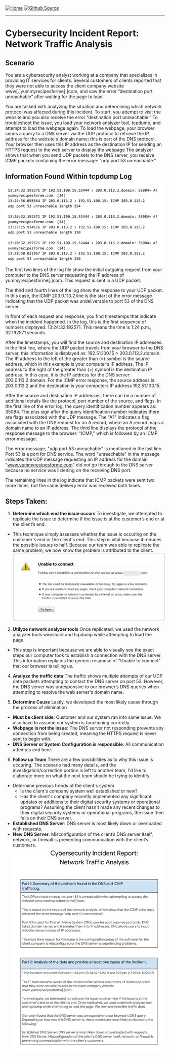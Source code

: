 <div style="display: inline-block;">
  <a href="https://breachopen.github.io/Chas-Riley/">
    <img src="https://img.shields.io/badge/Home-3ba0e6" alt="Home">
  </a>
</div>

<div style="display: inline-block;">
  <a href="https://github.com/BreachOpen/Chas-Riley/" target="_blank">
    <img src="https://img.shields.io/badge/Github_Source-3ba0e6" alt="Github Source">
  </a>
</div>

---

# Cybersecurity Incident Report: Network Traffic Analysis

## Scenario
You are a cybersecurity analyst working at a company that specializes in providing IT services for clients. Several customers of clients reported that they were not able to access the client company website www[.]yummyrecipesforme[.]com, and saw the error “destination port unreachable” after waiting for the page to load. 

You are tasked with analyzing the situation and determining which network protocol was affected during this incident. To start, you attempt to visit the website and you also receive the error “destination port unreachable.” To troubleshoot the issue, you load your network analyzer tool, tcpdump, and attempt to load the webpage again. To load the webpage, your browser sends a query to a DNS server via the UDP protocol to retrieve the IP address for the website's domain name; this is part of the DNS protocol. Your browser then uses this IP address as the destination IP for sending an HTTPS request to the web server to display the webpage  The analyzer shows that when you send UDP packets to the DNS server, you receive ICMP packets containing the error message: “udp port 53 unreachable.” 

## Information Found Within tcpdump Log <br />
![Data Traffic](../../assets/img/cir/1.png) <br />
The first two lines of the log file show the initial outgoing request from your computer to the DNS server requesting the IP address of yummyrecipesforme[.]com. This request is sent in a UDP packet.

The third and fourth lines of the log show the response to your UDP packet. In this case, the ICMP 203.0.113.2 line is the start of the error message indicating that the UDP packet was undeliverable to port 53 of the DNS server.

In front of each request and response, you find timestamps that indicate when the incident happened. In the log, this is the first sequence of numbers displayed: 13:24:32.192571. This means the time is 1:24 p.m., 32.192571 seconds.

After the timestamps, you will find the source and destination IP addresses. In the first line, where the UDP packet travels from your browser to the DNS server, this information is displayed as: 192.51.100.15 > 203.0.113.2.domain. The IP address to the left of the greater than (>) symbol is the source address, which in this example is your computer’s IP address. The IP address to the right of the greater than (>) symbol is the destination IP address. In this case, it is the IP address for the DNS server: 203.0.113.2.domain. For the ICMP error response, the source address is 203.0.113.2 and the destination is your computers IP address 192.51.100.15.

After the source and destination IP addresses, there can be a number of additional details like the protocol, port number of the source, and flags. In the first line of the error log, the query identification number appears as: 35084. The plus sign after the query identification number indicates there are flags associated with the UDP message. The "A?" indicates a flag associated with the DNS request for an A record, where an A record maps a domain name to an IP address. The third line displays the protocol of the response message to the browser: "ICMP," which is followed by an ICMP error message.

The error message, "udp port 53 unreachable" is mentioned in the last line. Port 53 is a port for DNS service. The word "unreachable" in the message indicates the UDP message requesting an IP address for the domain "www.yummyrecipesforme.com" did not go through to the DNS server because no service was listening on the receiving DNS port.

The remaining lines in the log indicate that ICMP packets were sent two more times, but the same delivery error was received both times. 

## Steps Taken:
1. **Determine which end the issue occurs** 
To investigate, we attempted to replicate the issue to determine if the issue is at the customer’s end or at the client’s end.
  - This technique simply assesses whether the issue is occuring on the customer's end or the client's end. This step is vital because it reduces the possible issues to half. Because our team was able to replicate the same problem, we now know the problem is attributed to the client.<br />
![Browser Error Message](../../assets/img/cir/2.png)

2. **Utilyze network analyzer tools**
Once replicated, we used the network analyzer tools wireshark and tcpdump while attempting to load the page.
  - This step is important because we are able to visually see the exact steps our computer took to establish a connection with the DNS server. This information replaces the generic response of "Unable to connect" that our browser is telling us.<br />


4. **Analyze the traffic data**
The traffic shows multiple attempts of our UDP data packets attempting to contact the DNS server on port 53. However, the DNS server was unresponsive to our browser’s DNS queries when attempting to resolve the web server's domain name.

5. **Determine Cause**
Lastly, we developed the most likely cause through the process of elimination
  - **Must be client side**: Customer and our system ran into same issue. We also have to assume our system is functioning correctly. 
  - **Webpage is not the issue**: The DNS server not responding prevents any connection from being created, meaning the HTTPS request is never sent to begin with. 
  - **DNS Server or System Configuration is responsible**: All communication attempts end here.

6. **Follow up Team**
There are a few possibilities as to why this issue is occuring. The scenario had many details, and the investigation/correction portion is left to another team, I'd like to elaborate more on what the next team should be trying to identify.
  - Determine previous trends of the client's system
    - Is the client's company system well established or new?
    - Has the client's company recently implemented any significant updates or additions to their digital security systems or operational programs?
Assuming the client hasn't made any recent changes to their digital security systems or operational programs, the issue then falls on their DNS server.
  - **Established DNS Server**: DNS server is most likely down or overloaded with requests.
  - **New DNS Server**: Misconfiguration of the client’s DNS server itself, network, or firewall is preventing communication with the client’s customers.<br />
  ![Cybersecurity Incident Report](../../assets/img/cir/3.png)
